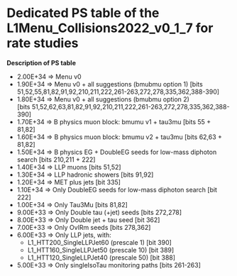 # Dedicated PS table of the L1Menu_Collisions2022_v0_1_7 for rate studies

**Description of PS table**
* 2.00E+34 => Menu v0
* 1.90E+34 => Menu v0 + all suggestions (bmubmu option 1) 
                        [bits 51,52,55,81,82,91,92,210,211,222,261-263,272,278,335,362,388-390]
* 1.80E+34 => Menu v0 + all suggestions (bmubmu option 2)   
                        [bits 51,52,62,63,81,82,91,92,210,211,222,261-263,272,278,335,362,388-390]
* 1.70E+34 => B physics muon block: bmumu v1 + tau3mu [bits 55 + 81,82]
* 1.60E+34 => B physics muon block: bmumu v2 + tau3mu [bits 62,63 + 81,82]
* 1.50E+34 => B physics EG + DoubleEG seeds for low-mass diphoton search [bits 210,211 + 222]
* 1.40E+34 => LLP muons [bits 51,52]
* 1.30E+34 => LLP hadronic showers [bits 91,92]
* 1.20E+34 => MET plus jets [bit 335]
* 1.10E+34 => Only DoubleEG seeds for low-mass diphoton search [bit 222]
* 1.00E+34 => Only Tau3Mu [bits 81,82]
* 9.00E+33 => Only Double tau (+jet) seeds [bits 272,278]
* 8.00E+33 => Only Double jet + tau seed [bit 362]
* 7.00E+33 => Only OvlRm seeds [bits 278,362]
* 6.00E+33 => Only LLP jets, with:
	- L1_HTT200_SingleLLPJet60 (prescale 1) [bit 390]
	- L1_HTT160_SingleLLPJet50 (prescale 10) [bit 389]
	- L1_HTT120_SingleLLPJet40 (prescale 50) [bit 388]
* 5.00E+33 => Only singleIsoTau monitoring paths [bits 261-263]
